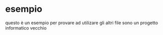 # esempio
questo è un esempio
per provare ad utilizare gli altri file sono un progetto informatico vecchio
